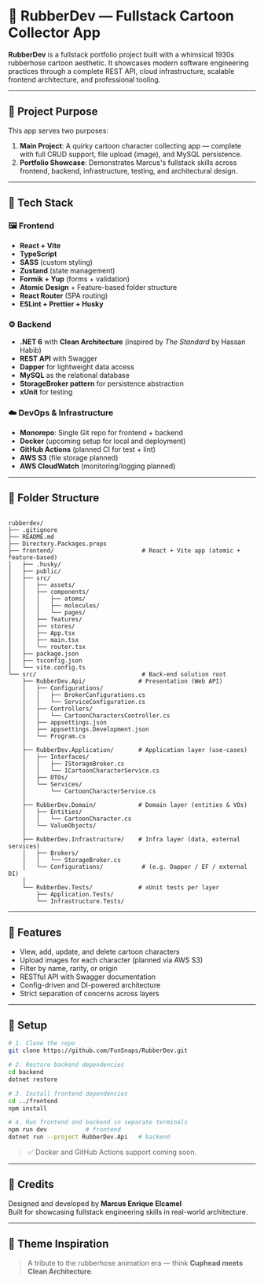 # 🧪 RubberDev — Fullstack Cartoon Collector App

**RubberDev** is a fullstack portfolio project built with a whimsical 1930s rubberhose cartoon aesthetic. It showcases modern software engineering practices through a complete REST API, cloud infrastructure, scalable frontend architecture, and professional tooling.

---

## 🎯 Project Purpose

This app serves two purposes:

1. **Main Project**: A quirky cartoon character collecting app — complete with full CRUD support, file upload (image), and MySQL persistence.
2. **Portfolio Showcase**: Demonstrates Marcus's fullstack skills across frontend, backend, infrastructure, testing, and architectural design.

---

## 🧰 Tech Stack

### 🖼️ Frontend
- **React + Vite**
- **TypeScript**
- **SASS** (custom styling)
- **Zustand** (state management)
- **Formik + Yup** (forms + validation)
- **Atomic Design** + Feature-based folder structure
- **React Router** (SPA routing)
- **ESLint + Prettier + Husky**

### ⚙️ Backend
- **.NET 6** with **Clean Architecture** (inspired by *The Standard* by Hassan Habib)
- **REST API** with Swagger
- **Dapper** for lightweight data access
- **MySQL** as the relational database
- **StorageBroker pattern** for persistence abstraction
- **xUnit** for testing

### ☁️ DevOps & Infrastructure
- **Monorepo**: Single Git repo for frontend + backend
- **Docker** (upcoming setup for local and deployment)
- **GitHub Actions** (planned CI for test + lint)
- **AWS S3** (file storage planned)
- **AWS CloudWatch** (monitoring/logging planned)

---

## 📁 Folder Structure

```

rubberdev/
├── .gitignore
├── README.md
├── Directory.Packages.props
├── frontend/                         # React + Vite app (atomic + feature-based)
│   ├── .husky/
│   ├── public/
│   ├── src/
│   │   ├── assets/
│   │   ├── components/
│   │   │   ├── atoms/
│   │   │   ├── molecules/
│   │   │   └── pages/
│   │   ├── features/
│   │   ├── stores/
│   │   ├── App.tsx
│   │   ├── main.tsx
│   │   └── router.tsx
│   ├── package.json
│   ├── tsconfig.json
│   └── vite.config.ts
└── src/                              # Back-end solution root
    ├── RubberDev.Api/               # Presentation (Web API)
    │   ├── Configurations/
    │   │   ├── BrokerConfigurations.cs
    │   │   └── ServiceConfiguration.cs
    │   ├── Controllers/
    │   │   └── CartoonCharactersController.cs
    │   ├── appsettings.json
    │   ├── appsettings.Development.json
    │   └── Program.cs
    │
    ├── RubberDev.Application/       # Application layer (use-cases)
    │   ├── Interfaces/
    │   │   ├── IStorageBroker.cs
    │   │   └── ICartoonCharacterService.cs
    │   ├── DTOs/
    │   └── Services/
    │       └── CartoonCharacterService.cs
    │
    ├── RubberDev.Domain/            # Domain layer (entities & VOs)
    │   ├── Entities/
    │   │   └── CartoonCharacter.cs
    │   └── ValueObjects/
    │
    ├── RubberDev.Infrastructure/    # Infra layer (data, external services)
    │   ├── Brokers/
    │   │   └── StorageBroker.cs
    │   └── Configurations/           # (e.g. Dapper / EF / external DI)
    │
    └── RubberDev.Tests/             # xUnit tests per layer
        ├── Application.Tests/
        └── Infrastructure.Tests/

```

---

## 🧙 Features

- View, add, update, and delete cartoon characters
- Upload images for each character (planned via AWS S3)
- Filter by name, rarity, or origin
- RESTful API with Swagger documentation
- Config-driven and DI-powered architecture
- Strict separation of concerns across layers

---

## 🚀 Setup

```bash
# 1. Clone the repo
git clone https://github.com/FunSnaps/RubberDev.git

# 2. Restore backend dependencies
cd backend
dotnet restore

# 3. Install frontend dependencies
cd ../frontend
npm install

# 4. Run frontend and backend in separate terminals
npm run dev           # frontend
dotnet run --project RubberDev.Api   # backend
```

> ✅ Docker and GitHub Actions support coming soon.

---

## 🤝 Credits

Designed and developed by **Marcus Enrique Elcamel**  
Built for showcasing fullstack engineering skills in real-world architecture.

---

## 📸 Theme Inspiration

> A tribute to the rubberhose animation era — think **Cuphead meets Clean Architecture**.
